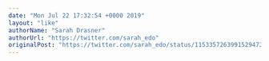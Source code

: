 ```yaml
---
date: "Mon Jul 22 17:32:54 +0000 2019"
layout: "like"
authorName: "Sarah Drasner"
authorUrl: "https://twitter.com/sarah_edo"
originalPost: "https://twitter.com/sarah_edo/status/1153357263991529472"
---
```

